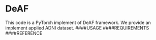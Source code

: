 # DeAF
This code is a PyTorch implement of DeAF framework.
We provide an implement applied ADNI dataset.
####USAGE
####REQUIREMENTS
####REFERENCE
